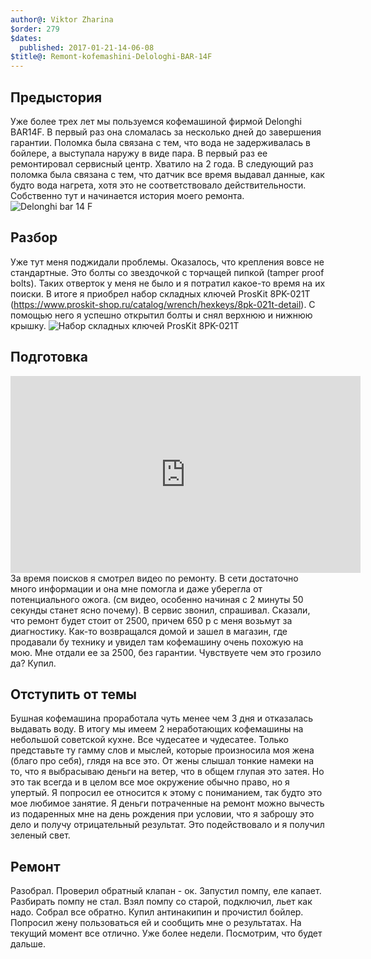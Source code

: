 ```yaml
---
author@: Viktor Zharina
$order: 279
$dates:
  published: 2017-01-21-14-06-08
$title@: Remont-kofemashini-Delologhi-BAR-14F
---
```

## Предыстория
Уже более трех лет мы пользуемся кофемашиной фирмой Delonghi BAR14F. В первый раз она сломалась за несколько дней до завершения гарантии. Поломка была связана с тем, что вода не задерживалась в бойлере, а выступала наружу в виде пара. В первый раз ее ремонтировал сервисный центр. Хватило на 2 года. 
В следующий раз поломка была связана с тем, что датчик все время выдавал данные, как будто вода нагрета, хотя это не соответствовало действительности. Собственно тут и начинается история моего ремонта.
![Delonghi bar 14 F](/static/images/14barf.jpg)

## Разбор
Уже тут меня поджидали проблемы. Оказалось, что крепления вовсе не стандартные. Это болты со звездочкой с торчащей пипкой (tamper proof bolts). Таких отверток у меня не было и я потратил какое-то время на их поиски. В итоге я приобрел набор складных ключей ProsKit 8PK-021T (https://www.proskit-shop.ru/catalog/wrench/hexkeys/8pk-021t-detail). С помощью него я успешно открытил болты и снял верхнюю и нижнюю крышку. 
![Набор складных ключей ProsKit 8PK-021T](/static/images/8pk-021t-1.jpg)

## Подготовка
<iframe width="560" height="315" src="https://www.youtube.com/embed/95AUm02Hlkk" frameborder="0" allowfullscreen></iframe>
За время поисков я смотрел видео по ремонту. В сети достаточно много информации и она мне помогла и даже уберегла от потенциального ожога. 
(см видео, особенно начиная с 2 минуты 50 секунды станет ясно почему).
В сервис звонил, спрашивал. Сказали, что ремонт будет стоит от 2500, причем 650 р с меня возьмут за диагностику. 
Как-то возвращался домой и зашел в магазин, где продавали бу технику и увидел там кофемашину очень похожую на мою. Мне отдали ее за 2500, без гарантии. Чувствуете чем это грозило да? Купил.

## Отступить от темы
Бушная кофемашина проработала чуть менее чем 3 дня и отказалась выдавать воду. В итогу мы имеем 2 неработающих кофемашины на небольшой советской кухне. Все чудесатее и чудесатее. Только представьте ту гамму слов и мыслей, которые произносила моя жена (благо про себя), глядя на все это.
От жены слышал тонкие намеки на то, что я выбрасываю деньги на ветер, что в общем глупая это затея. Но это так всегда и в целом все мое окружение обычно право, но я упертый.
Я попросил ее относится к этому с пониманием, так будто это мое любимое занятие. Я деньги потраченные на ремонт можно вычесть из подаренных мне на день рождения при условии, что я заброшу это дело и получу отрицательный результат. Это подействовало и я получил зеленый свет.

## Ремонт
Разобрал. Проверил обратный клапан - ок. Запустил помпу, еле капает. Разбирать помпу не стал. Взял помпу со старой, подключил, льет как надо. Собрал все обратно. Купил антинакипин и прочистил бойлер. Попросил жену пользоваться ей и сообщить мне о результатах. На текущий момент все отлично. Уже более недели. Посмотрим, что будет дальше.
